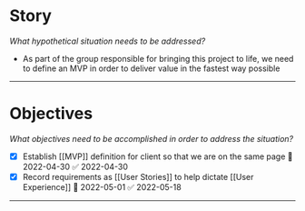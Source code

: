 # Story
*What hypothetical situation needs to be addressed?*
- As part of the group responsible for bringing this project to life, we need to define an MVP in order to deliver value in the fastest way possible

---

# Objectives
*What objectives need to be accomplished in order to address the situation?*
- [x] Establish [[MVP]] definition for client so that we are on the same page 📅 2022-04-30 ✅ 2022-04-30
- [x] Record requirements as [[User Stories]] to help dictate [[User Experience]] 📅 2022-05-01 ✅ 2022-05-18

---
